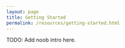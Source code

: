 ```yaml
---
layout: page
title: Getting Started
permalink: /resources/getting-started.html
---
```


TODO: Add noob intro here.
